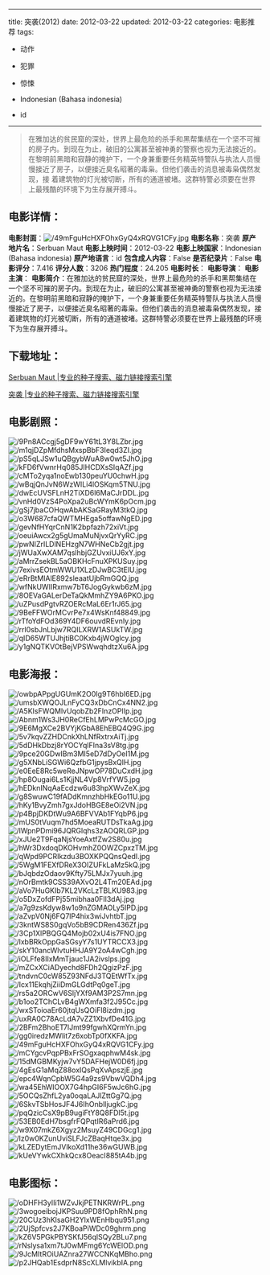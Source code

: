 
---
title: 突袭(2012)
date: 2012-03-22
updated: 2012-03-22
categories: 电影推荐
tags:
- 动作
- 犯罪
- 惊悚

- Indonesian (Bahasa indonesia)
- id
---


> 在雅加达的贫民窟的深处，世界上最危险的杀手和黑帮集结在一个坚不可摧的房子内。到现在为止，破旧的公寓甚至被神勇的警察也视为无法接近的。在黎明前黑暗和寂静的掩护下，一个身兼重要任务精英特警队与执法人员慢慢接近了房子，以便接近臭名昭著的毒枭。但他们袭击的消息被毒枭偶然发现，接 着建筑物的灯光被切断，所有的通道被堵。这群特警必须要在世界上最残酷的环境下为生存展开搏斗。

## **电影详情**：

**电影封面**：<img src="https://image.tmdb.org/t/p/w200/49mFguHcHXFOhxGyQ4xRQVG1CFy.jpg" alt="/49mFguHcHXFOhxGyQ4xRQVG1CFy.jpg" title="/49mFguHcHXFOhxGyQ4xRQVG1CFy.jpg">
**电影名称**：突袭
**原产地片名**：Serbuan Maut
**电影上映时间**：2012-03-22
**电影上映国家**：Indonesian (Bahasa indonesia)
**原产地语言**：id
**包含成人内容**：False
**是否纪录片**：False
**电影评分**：7.416
**评分人数**：3206
**热门程度**：24.205
**电影时长**：
**电影导演**：
**电影主演**：
**电影简介**：在雅加达的贫民窟的深处，世界上最危险的杀手和黑帮集结在一个坚不可摧的房子内。到现在为止，破旧的公寓甚至被神勇的警察也视为无法接近的。在黎明前黑暗和寂静的掩护下，一个身兼重要任务精英特警队与执法人员慢慢接近了房子，以便接近臭名昭著的毒枭。但他们袭击的消息被毒枭偶然发现，接 着建筑物的灯光被切断，所有的通道被堵。这群特警必须要在世界上最残酷的环境下为生存展开搏斗。

## **下载地址**：
[Serbuan Maut |专业的种子搜索、磁力链接搜索引擎](https://movie.amd794.com:2083/?search=Serbuan%20Maut&ordering=&mode=match_phrase&page_size=10&page=1)

[突袭 |专业的种子搜索、磁力链接搜索引擎](https://movie.amd794.com:2083/?search=%E7%AA%81%E8%A2%AD&ordering=&mode=match_phrase&page_size=10&page=1)
 

## **电影剧照**：
<img src="https://image.tmdb.org/t/p/original/9Pn8ACcgj5gDF9wY61tL3Y8LZbr.jpg" alt="/9Pn8ACcgj5gDF9wY61tL3Y8LZbr.jpg" title="/9Pn8ACcgj5gDF9wY61tL3Y8LZbr.jpg"><img src="https://image.tmdb.org/t/p/original/m1qjDZpMfdhsMxspBbF3Ieqd3ZI.jpg" alt="/m1qjDZpMfdhsMxspBbF3Ieqd3ZI.jpg" title="/m1qjDZpMfdhsMxspBbF3Ieqd3ZI.jpg"><img src="https://image.tmdb.org/t/p/original/pS5qLJSw1uQBgybWuA8w0wt5JhO.jpg" alt="/pS5qLJSw1uQBgybWuA8w0wt5JhO.jpg" title="/pS5qLJSw1uQBgybWuA8w0wt5JhO.jpg"><img src="https://image.tmdb.org/t/p/original/kFD6fVwnrHq085JIHCDXsSIqAZf.jpg" alt="/kFD6fVwnrHq085JIHCDXsSIqAZf.jpg" title="/kFD6fVwnrHq085JIHCDXsSIqAZf.jpg"><img src="https://image.tmdb.org/t/p/original/cMTo2yqa1noEwb130peuYU0chwH.jpg" alt="/cMTo2yqa1noEwb130peuYU0chwH.jpg" title="/cMTo2yqa1noEwb130peuYU0chwH.jpg"><img src="https://image.tmdb.org/t/p/original/wBqjQnJvN6WzWILi4lOSKqm5TNU.jpg" alt="/wBqjQnJvN6WzWILi4lOSKqm5TNU.jpg" title="/wBqjQnJvN6WzWILi4lOSKqm5TNU.jpg"><img src="https://image.tmdb.org/t/p/original/dwEcUVSFLnH2TiXD6l6MaCJrDDL.jpg" alt="/dwEcUVSFLnH2TiXD6l6MaCJrDDL.jpg" title="/dwEcUVSFLnH2TiXD6l6MaCJrDDL.jpg"><img src="https://image.tmdb.org/t/p/original/vnHd0VzS4PoXpa2uBcWYmK6pOcm.jpg" alt="/vnHd0VzS4PoXpa2uBcWYmK6pOcm.jpg" title="/vnHd0VzS4PoXpa2uBcWYmK6pOcm.jpg"><img src="https://image.tmdb.org/t/p/original/gSj7jbaCOHqwAbAKSaGRayM3tkQ.jpg" alt="/gSj7jbaCOHqwAbAKSaGRayM3tkQ.jpg" title="/gSj7jbaCOHqwAbAKSaGRayM3tkQ.jpg"><img src="https://image.tmdb.org/t/p/original/o3W687cfaQWTMHEga5offawNgED.jpg" alt="/o3W687cfaQWTMHEga5offawNgED.jpg" title="/o3W687cfaQWTMHEga5offawNgED.jpg"><img src="https://image.tmdb.org/t/p/original/gevNfHYqrCnN1K2bpfazh72xiVt.jpg" alt="/gevNfHYqrCnN1K2bpfazh72xiVt.jpg" title="/gevNfHYqrCnN1K2bpfazh72xiVt.jpg"><img src="https://image.tmdb.org/t/p/original/oeuiAwcx2g5gUmaMuNjvxQrYyRC.jpg" alt="/oeuiAwcx2g5gUmaMuNjvxQrYyRC.jpg" title="/oeuiAwcx2g5gUmaMuNjvxQrYyRC.jpg"><img src="https://image.tmdb.org/t/p/original/pwNIZrILDlNEHzgN7WHNeCb2gjt.jpg" alt="/pwNIZrILDlNEHzgN7WHNeCb2gjt.jpg" title="/pwNIZrILDlNEHzgN7WHNeCb2gjt.jpg"><img src="https://image.tmdb.org/t/p/original/jWUaXwXAM7qslhbjGZUvxiUJ6xY.jpg" alt="/jWUaXwXAM7qslhbjGZUvxiUJ6xY.jpg" title="/jWUaXwXAM7qslhbjGZUvxiUJ6xY.jpg"><img src="https://image.tmdb.org/t/p/original/aMrrZsekBL5aOBKHcFnuXPKUSuy.jpg" alt="/aMrrZsekBL5aOBKHcFnuXPKUSuy.jpg" title="/aMrrZsekBL5aOBKHcFnuXPKUSuy.jpg"><img src="https://image.tmdb.org/t/p/original/7exivsEOtmWWU1XLzDJwBC3tElU.jpg" alt="/7exivsEOtmWWU1XLzDJwBC3tElU.jpg" title="/7exivsEOtmWWU1XLzDJwBC3tElU.jpg"><img src="https://image.tmdb.org/t/p/original/eRrBtMlAlE892sleaatUjbRmGQQ.jpg" alt="/eRrBtMlAlE892sleaatUjbRmGQQ.jpg" title="/eRrBtMlAlE892sleaatUjbRmGQQ.jpg"><img src="https://image.tmdb.org/t/p/original/wfNkUWIIRxmw7bT6JogGykwb6zM.jpg" alt="/wfNkUWIIRxmw7bT6JogGykwb6zM.jpg" title="/wfNkUWIIRxmw7bT6JogGykwb6zM.jpg"><img src="https://image.tmdb.org/t/p/original/8OEVaGALerDeTaQkMmhZY9A6PKO.jpg" alt="/8OEVaGALerDeTaQkMmhZY9A6PKO.jpg" title="/8OEVaGALerDeTaQkMmhZY9A6PKO.jpg"><img src="https://image.tmdb.org/t/p/original/uZPusdPgtvRZOERcMaL6Er1rJ65.jpg" alt="/uZPusdPgtvRZOERcMaL6Er1rJ65.jpg" title="/uZPusdPgtvRZOERcMaL6Er1rJ65.jpg"><img src="https://image.tmdb.org/t/p/original/9BeFFWOrMCvrPe7x4WsKnf48849.jpg" alt="/9BeFFWOrMCvrPe7x4WsKnf48849.jpg" title="/9BeFFWOrMCvrPe7x4WsKnf48849.jpg"><img src="https://image.tmdb.org/t/p/original/rTfoYdFOd369Y4DF6ouvdREvnIy.jpg" alt="/rTfoYdFOd369Y4DF6ouvdREvnIy.jpg" title="/rTfoYdFOd369Y4DF6ouvdREvnIy.jpg"><img src="https://image.tmdb.org/t/p/original/rrl0sbJnLbjw7RQILXRW1ASUkTW.jpg" alt="/rrl0sbJnLbjw7RQILXRW1ASUkTW.jpg" title="/rrl0sbJnLbjw7RQILXRW1ASUkTW.jpg"><img src="https://image.tmdb.org/t/p/original/qID65WTUJhjtiBC0Kxb4jWOglcy.jpg" alt="/qID65WTUJhjtiBC0Kxb4jWOglcy.jpg" title="/qID65WTUJhjtiBC0Kxb4jWOglcy.jpg"><img src="https://image.tmdb.org/t/p/original/y1gNQTKVOtBejVPSWwqhdtzXu6A.jpg" alt="/y1gNQTKVOtBejVPSWwqhdtzXu6A.jpg" title="/y1gNQTKVOtBejVPSWwqhdtzXu6A.jpg">

## **电影海报**：
<img src="https://image.tmdb.org/t/p/original/owbpAPpgUGUmK2O0Ig9T6hbI6ED.jpg" alt="/owbpAPpgUGUmK2O0Ig9T6hbI6ED.jpg" title="/owbpAPpgUGUmK2O0Ig9T6hbI6ED.jpg"><img src="https://image.tmdb.org/t/p/original/umsbXWQOJLnFyCQ3xDbCnCx4NN2.jpg" alt="/umsbXWQOJLnFyCQ3xDbCnCx4NN2.jpg" title="/umsbXWQOJLnFyCQ3xDbCnCx4NN2.jpg"><img src="https://image.tmdb.org/t/p/original/A5KIsFWQMlvUqobZb2FInzOPlIp.jpg" alt="/A5KIsFWQMlvUqobZb2FInzOPlIp.jpg" title="/A5KIsFWQMlvUqobZb2FInzOPlIp.jpg"><img src="https://image.tmdb.org/t/p/original/Abnm1Ws3JH0ReCfEhLMPwPcMcGO.jpg" alt="/Abnm1Ws3JH0ReCfEhLMPwPcMcGO.jpg" title="/Abnm1Ws3JH0ReCfEhLMPwPcMcGO.jpg"><img src="https://image.tmdb.org/t/p/original/9E6MgXCe2BVYjKGbA8EhEBQ4Q9G.jpg" alt="/9E6MgXCe2BVYjKGbA8EhEBQ4Q9G.jpg" title="/9E6MgXCe2BVYjKGbA8EhEBQ4Q9G.jpg"><img src="https://image.tmdb.org/t/p/original/5v7kqvZZHDCnkXhLNfRxtrxAiTj.jpg" alt="/5v7kqvZZHDCnkXhLNfRxtrxAiTj.jpg" title="/5v7kqvZZHDCnkXhLNfRxtrxAiTj.jpg"><img src="https://image.tmdb.org/t/p/original/5dDHkDbzj8rYOCYqlFIna3sV8tg.jpg" alt="/5dDHkDbzj8rYOCYqlFIna3sV8tg.jpg" title="/5dDHkDbzj8rYOCYqlFIna3sV8tg.jpg"><img src="https://image.tmdb.org/t/p/original/9pce20GDwIBm3MI5eD7dDyOeI1M.jpg" alt="/9pce20GDwIBm3MI5eD7dDyOeI1M.jpg" title="/9pce20GDwIBm3MI5eD7dDyOeI1M.jpg"><img src="https://image.tmdb.org/t/p/original/g5XNbLiSGWi6QzfbG1jpysBxQlH.jpg" alt="/g5XNbLiSGWi6QzfbG1jpysBxQlH.jpg" title="/g5XNbLiSGWi6QzfbG1jpysBxQlH.jpg"><img src="https://image.tmdb.org/t/p/original/e0EeE8Rc5weReJNpwOP78DuCxdH.jpg" alt="/e0EeE8Rc5weReJNpwOP78DuCxdH.jpg" title="/e0EeE8Rc5weReJNpwOP78DuCxdH.jpg"><img src="https://image.tmdb.org/t/p/original/hp8Ougai6Ls1KjjNL4Vp8VrfYW5.jpg" alt="/hp8Ougai6Ls1KjjNL4Vp8VrfYW5.jpg" title="/hp8Ougai6Ls1KjjNL4Vp8VrfYW5.jpg"><img src="https://image.tmdb.org/t/p/original/hEDknINqAaEcdzw6u83hpXWvZeX.jpg" alt="/hEDknINqAaEcdzw6u83hpXWvZeX.jpg" title="/hEDknINqAaEcdzw6u83hpXWvZeX.jpg"><img src="https://image.tmdb.org/t/p/original/g8SwuwC19fADdKmnzhbHkEGo11U.jpg" alt="/g8SwuwC19fADdKmnzhbHkEGo11U.jpg" title="/g8SwuwC19fADdKmnzhbHkEGo11U.jpg"><img src="https://image.tmdb.org/t/p/original/hKy1BvyZmh7gxJdoHBGE8eOi2VN.jpg" alt="/hKy1BvyZmh7gxJdoHBGE8eOi2VN.jpg" title="/hKy1BvyZmh7gxJdoHBGE8eOi2VN.jpg"><img src="https://image.tmdb.org/t/p/original/p4BpjDKDtWu9A6BFVVAb1FYqbP6.jpg" alt="/p4BpjDKDtWu9A6BFVVAb1FYqbP6.jpg" title="/p4BpjDKDtWu9A6BFVVAb1FYqbP6.jpg"><img src="https://image.tmdb.org/t/p/original/mUS0tVuqm7hd5MoeaRUTDsTkaAg.jpg" alt="/mUS0tVuqm7hd5MoeaRUTDsTkaAg.jpg" title="/mUS0tVuqm7hd5MoeaRUTDsTkaAg.jpg"><img src="https://image.tmdb.org/t/p/original/lWpnPDmi96JQRGlqhs3zAOQRLGP.jpg" alt="/lWpnPDmi96JQRGlqhs3zAOQRLGP.jpg" title="/lWpnPDmi96JQRGlqhs3zAOQRLGP.jpg"><img src="https://image.tmdb.org/t/p/original/xJUe2T9FqaNjsYoeAxtfZw2S80u.jpg" alt="/xJUe2T9FqaNjsYoeAxtfZw2S80u.jpg" title="/xJUe2T9FqaNjsYoeAxtfZw2S80u.jpg"><img src="https://image.tmdb.org/t/p/original/hWr3DxdoqDKOHvmhZ0OWZCpxzTM.jpg" alt="/hWr3DxdoqDKOHvmhZ0OWZCpxzTM.jpg" title="/hWr3DxdoqDKOHvmhZ0OWZCpxzTM.jpg"><img src="https://image.tmdb.org/t/p/original/qWpd9PCRIkzdu3BOXKPQQnsQedI.jpg" alt="/qWpd9PCRIkzdu3BOXKPQQnsQedI.jpg" title="/qWpd9PCRIkzdu3BOXKPQQnsQedI.jpg"><img src="https://image.tmdb.org/t/p/original/5WgM1FEXfDReX3OIZUFkLaMz5kQ.jpg" alt="/5WgM1FEXfDReX3OIZUFkLaMz5kQ.jpg" title="/5WgM1FEXfDReX3OIZUFkLaMz5kQ.jpg"><img src="https://image.tmdb.org/t/p/original/bJqbdzOdaov9Kfty75LMJx7yuuh.jpg" alt="/bJqbdzOdaov9Kfty75LMJx7yuuh.jpg" title="/bJqbdzOdaov9Kfty75LMJx7yuuh.jpg"><img src="https://image.tmdb.org/t/p/original/nOrBmtk9CSS39AXvO2L4Tm20EAd.jpg" alt="/nOrBmtk9CSS39AXvO2L4Tm20EAd.jpg" title="/nOrBmtk9CSS39AXvO2L4Tm20EAd.jpg"><img src="https://image.tmdb.org/t/p/original/aVo7HuGKIb7KL2VKcLzTBLKU983.jpg" alt="/aVo7HuGKIb7KL2VKcLzTBLKU983.jpg" title="/aVo7HuGKIb7KL2VKcLzTBLKU983.jpg"><img src="https://image.tmdb.org/t/p/original/o5DxZofdFPj55mibhaa0FIl3dAj.jpg" alt="/o5DxZofdFPj55mibhaa0FIl3dAj.jpg" title="/o5DxZofdFPj55mibhaa0FIl3dAj.jpg"><img src="https://image.tmdb.org/t/p/original/a7g9zsKdyw8w1o9nZGMAOLy5IPD.jpg" alt="/a7g9zsKdyw8w1o9nZGMAOLy5IPD.jpg" title="/a7g9zsKdyw8w1o9nZGMAOLy5IPD.jpg"><img src="https://image.tmdb.org/t/p/original/aZvpV0Nj6FQ7lP4hix3wiJvhtbT.jpg" alt="/aZvpV0Nj6FQ7lP4hix3wiJvhtbT.jpg" title="/aZvpV0Nj6FQ7lP4hix3wiJvhtbT.jpg"><img src="https://image.tmdb.org/t/p/original/3kntWS8S0gqVo5bB9CDRen436Zf.jpg" alt="/3kntWS8S0gqVo5bB9CDRen436Zf.jpg" title="/3kntWS8S0gqVo5bB9CDRen436Zf.jpg"><img src="https://image.tmdb.org/t/p/original/3Cp1XlPBQGQ4Mojb02xU4is7FNO.jpg" alt="/3Cp1XlPBQGQ4Mojb02xU4is7FNO.jpg" title="/3Cp1XlPBQGQ4Mojb02xU4is7FNO.jpg"><img src="https://image.tmdb.org/t/p/original/lxbBRkOppGaSGsyY7s1UYTRCCX3.jpg" alt="/lxbBRkOppGaSGsyY7s1UYTRCCX3.jpg" title="/lxbBRkOppGaSGsyY7s1UYTRCCX3.jpg"><img src="https://image.tmdb.org/t/p/original/skY10ancWlvtuHHJA9Y2oA4wCgh.jpg" alt="/skY10ancWlvtuHHJA9Y2oA4wCgh.jpg" title="/skY10ancWlvtuHHJA9Y2oA4wCgh.jpg"><img src="https://image.tmdb.org/t/p/original/iOLFfe8IIxMmTjauc1JA2ivslps.jpg" alt="/iOLFfe8IIxMmTjauc1JA2ivslps.jpg" title="/iOLFfe8IIxMmTjauc1JA2ivslps.jpg"><img src="https://image.tmdb.org/t/p/original/mZCxXCiADyechd8FDh2QgizPzF.jpg" alt="/mZCxXCiADyechd8FDh2QgizPzF.jpg" title="/mZCxXCiADyechd8FDh2QgizPzF.jpg"><img src="https://image.tmdb.org/t/p/original/tndvnC0cW85Z93NFdJ3TQEtWfTx.jpg" alt="/tndvnC0cW85Z93NFdJ3TQEtWfTx.jpg" title="/tndvnC0cW85Z93NFdJ3TQEtWfTx.jpg"><img src="https://image.tmdb.org/t/p/original/Icx11EkqhjZiiDmGLGdtPq0geT.jpg" alt="/Icx11EkqhjZiiDmGLGdtPq0geT.jpg" title="/Icx11EkqhjZiiDmGLGdtPq0geT.jpg"><img src="https://image.tmdb.org/t/p/original/rs5a2ORCwV6SljYXf9AM3P2S7mn.jpg" alt="/rs5a2ORCwV6SljYXf9AM3P2S7mn.jpg" title="/rs5a2ORCwV6SljYXf9AM3P2S7mn.jpg"><img src="https://image.tmdb.org/t/p/original/b1oo2TChCLvB4gWXmfa3f2J95Cc.jpg" alt="/b1oo2TChCLvB4gWXmfa3f2J95Cc.jpg" title="/b1oo2TChCLvB4gWXmfa3f2J95Cc.jpg"><img src="https://image.tmdb.org/t/p/original/wxSToioaEr60jtqUsQOiFl8izdm.jpg" alt="/wxSToioaEr60jtqUsQOiFl8izdm.jpg" title="/wxSToioaEr60jtqUsQOiFl8izdm.jpg"><img src="https://image.tmdb.org/t/p/original/uxRA0C78AcLdA7vZZ1XbvfDe41G.jpg" alt="/uxRA0C78AcLdA7vZZ1XbvfDe41G.jpg" title="/uxRA0C78AcLdA7vZZ1XbvfDe41G.jpg"><img src="https://image.tmdb.org/t/p/original/2BFm2BhoET7lJmt99fgwhXQrmYn.jpg" alt="/2BFm2BhoET7lJmt99fgwhXQrmYn.jpg" title="/2BFm2BhoET7lJmt99fgwhXQrmYn.jpg"><img src="https://image.tmdb.org/t/p/original/gg0iredzMWlit7z6xobTp0fXKFA.jpg" alt="/gg0iredzMWlit7z6xobTp0fXKFA.jpg" title="/gg0iredzMWlit7z6xobTp0fXKFA.jpg"><img src="https://image.tmdb.org/t/p/original/49mFguHcHXFOhxGyQ4xRQVG1CFy.jpg" alt="/49mFguHcHXFOhxGyQ4xRQVG1CFy.jpg" title="/49mFguHcHXFOhxGyQ4xRQVG1CFy.jpg"><img src="https://image.tmdb.org/t/p/original/mCYgcvPqpPBxFrSOgxaqphwM4sk.jpg" alt="/mCYgcvPqpPBxFrSOgxaqphwM4sk.jpg" title="/mCYgcvPqpPBxFrSOgxaqphwM4sk.jpg"><img src="https://image.tmdb.org/t/p/original/15dMGBMKyjw7vY5DAFHejW0D6fj.jpg" alt="/15dMGBMKyjw7vY5DAFHejW0D6fj.jpg" title="/15dMGBMKyjw7vY5DAFHejW0D6fj.jpg"><img src="https://image.tmdb.org/t/p/original/4gEsG1aMqZ88oxIQsPqXvApszjE.jpg" alt="/4gEsG1aMqZ88oxIQsPqXvApszjE.jpg" title="/4gEsG1aMqZ88oxIQsPqXvApszjE.jpg"><img src="https://image.tmdb.org/t/p/original/epc4WqnCpbW5G4a9zs9VbwVQDh4.jpg" alt="/epc4WqnCpbW5G4a9zs9VbwVQDh4.jpg" title="/epc4WqnCpbW5G4a9zs9VbwVQDh4.jpg"><img src="https://image.tmdb.org/t/p/original/wa45EhWIOOX7G4hpGI6F5wJc6hG.jpg" alt="/wa45EhWIOOX7G4hpGI6F5wJc6hG.jpg" title="/wa45EhWIOOX7G4hpGI6F5wJc6hG.jpg"><img src="https://image.tmdb.org/t/p/original/5OCQsZhfL2ya0oqaLAJlZttGg7Q.jpg" alt="/5OCQsZhfL2ya0oqaLAJlZttGg7Q.jpg" title="/5OCQsZhfL2ya0oqaLAJlZttGg7Q.jpg"><img src="https://image.tmdb.org/t/p/original/6SkvTSbHosJF4J6IhOnblljugkC.jpg" alt="/6SkvTSbHosJF4J6IhOnblljugkC.jpg" title="/6SkvTSbHosJF4J6IhOnblljugkC.jpg"><img src="https://image.tmdb.org/t/p/original/pqQzicCsX9pB9ugiFtY8Q8FDl5t.jpg" alt="/pqQzicCsX9pB9ugiFtY8Q8FDl5t.jpg" title="/pqQzicCsX9pB9ugiFtY8Q8FDl5t.jpg"><img src="https://image.tmdb.org/t/p/original/53EB0EdH7bsgfrFQPqtIR6aPrd6.jpg" alt="/53EB0EdH7bsgfrFQPqtIR6aPrd6.jpg" title="/53EB0EdH7bsgfrFQPqtIR6aPrd6.jpg"><img src="https://image.tmdb.org/t/p/original/w9X07mkZ6Xgyz2MsuyZ49CDGcg1.jpg" alt="/w9X07mkZ6Xgyz2MsuyZ49CDGcg1.jpg" title="/w9X07mkZ6Xgyz2MsuyZ49CDGcg1.jpg"><img src="https://image.tmdb.org/t/p/original/lz0w0KZunUviSLFJcZBaqHtqe3x.jpg" alt="/lz0w0KZunUviSLFJcZBaqHtqe3x.jpg" title="/lz0w0KZunUviSLFJcZBaqHtqe3x.jpg"><img src="https://image.tmdb.org/t/p/original/kLZEDytEmJVlkoXd11he36wGUWB.jpg" alt="/kLZEDytEmJVlkoXd11he36wGUWB.jpg" title="/kLZEDytEmJVlkoXd11he36wGUWB.jpg"><img src="https://image.tmdb.org/t/p/original/kUeVYwkCXhkQcx8OeacI885tA4b.jpg" alt="/kUeVYwkCXhkQcx8OeacI885tA4b.jpg" title="/kUeVYwkCXhkQcx8OeacI885tA4b.jpg">

## **电影图标**：
<img src="https://image.tmdb.org/t/p/original/oDHFH3yIIi1WZvJkjPETNKRWrPL.png" alt="/oDHFH3yIIi1WZvJkjPETNKRWrPL.png" title="/oDHFH3yIIi1WZvJkjPETNKRWrPL.png"><img src="https://image.tmdb.org/t/p/original/3wogoeibojJKPSuu9PD8fOphRhN.png" alt="/3wogoeibojJKPSuu9PD8fOphRhN.png" title="/3wogoeibojJKPSuu9PD8fOphRhN.png"><img src="https://image.tmdb.org/t/p/original/20CUz3hKlsaGH2YlxWEnHbqu951.png" alt="/20CUz3hKlsaGH2YlxWEnHbqu951.png" title="/20CUz3hKlsaGH2YlxWEnHbqu951.png"><img src="https://image.tmdb.org/t/p/original/2UjSpfcvs2J7KBoaPiWDc09ghrm.png" alt="/2UjSpfcvs2J7KBoaPiWDc09ghrm.png" title="/2UjSpfcvs2J7KBoaPiWDc09ghrm.png"><img src="https://image.tmdb.org/t/p/original/kZ6V5PGkPBYSKfJ56qlSQy2BLu7.png" alt="/kZ6V5PGkPBYSKfJ56qlSQy2BLu7.png" title="/kZ6V5PGkPBYSKfJ56qlSQy2BLu7.png"><img src="https://image.tmdb.org/t/p/original/rNslysa1xm7tJ0wMFmg6YcWElOD.png" alt="/rNslysa1xm7tJ0wMFmg6YcWElOD.png" title="/rNslysa1xm7tJ0wMFmg6YcWElOD.png"><img src="https://image.tmdb.org/t/p/original/9JcMItROiUAZnra27WCCNKqMBho.png" alt="/9JcMItROiUAZnra27WCCNKqMBho.png" title="/9JcMItROiUAZnra27WCCNKqMBho.png"><img src="https://image.tmdb.org/t/p/original/p2JHQab1EsdprN8ScXLMlvikbIA.png" alt="/p2JHQab1EsdprN8ScXLMlvikbIA.png" title="/p2JHQab1EsdprN8ScXLMlvikbIA.png">
